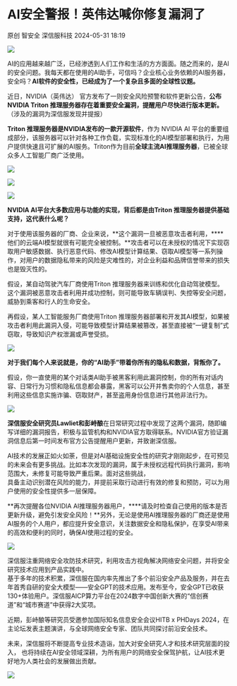 #  AI安全警报！英伟达喊你修复漏洞了   
原创 智安全  深信服科技   2024-05-31 18:19  
  
![](https://mmbiz.qpic.cn/mmbiz_gif/EJiaEo3Lq9kqDWCMLbVc9HpFnlibGLn4KX0sU7wNvH2lU2r7ufOY4ib8V35o6EUFBxpHQ9iarj2sWKuv5nlAKhGibvA/640?wx_fmt=gif&from=appmsg "")  
  
AI的应用越来越广泛，已经渗透到人们工作和生活的方方面面。随之而来的，是AI的安全问题。我每天都在使用的AI助手，可信吗？企业核心业务依赖的AI服务器，安全吗？**AI软件的安全性，已经成为了一个复杂且多面的全球性议题。**  
  
  
近日，NVIDIA（英伟达） 官方发布了一则安全风险预警和软件更新公告，**公布 NVIDIA Triton 推理服务器存在着重要安全漏洞，提醒用户尽快进行版本更新。**（涉及的漏洞为深信服发现并提报）  
  
  
**Triton 推理服务器是NVIDIA发布的一款开源软件**，作为 NVIDIA AI 平台的重要组成部分，该服务器可以针对各种工作负载，实现标准化的AI模型部署和执行，为用户提供快速且可扩展的AI服务。Triton作为目前**全球主流AI推理服务器**，已被全球众多人工智能厂商广泛使用。  
  
  
![](https://mmbiz.qpic.cn/mmbiz_png/EJiaEo3Lq9kqpCjqxLOIC1h8rNfn0ZmAQZzyouib0VRq9qnunCE0XvXvTPR0NVRGm1l1ZDwnJiczsK7EQTqqnhksg/640?wx_fmt=png&from=appmsg "")  
  
![](https://mmbiz.qpic.cn/mmbiz_png/EJiaEo3Lq9kqpCjqxLOIC1h8rNfn0ZmAQic0EkF7licLKfFVyXxdbK7ibwUytGLDKkNLlcia1ngDH0Uuo3WaZzm0kWA/640?wx_fmt=png&from=appmsg "")  
  
  
  
![](https://mmbiz.qpic.cn/mmbiz_png/EJiaEo3Lq9kqpCjqxLOIC1h8rNfn0ZmAQEezeZ6T2nn46zPHJUXjrN6LBcSicJTvGsLn7Piczl8196NicC8gC1kJuQ/640?wx_fmt=png&from=appmsg "")  
  
**NVIDIA AI平台大多数应用与功能的实现，背后都是由Triton 推理服务器提供基础支持，这代表什么呢？**  
  
对于使用该服务器的厂商、企业来说，**这个漏洞一旦被恶意攻击者利用，****他们的云端AI模型就很有可能完全被控制。**攻击者可以在未授权的情况下实现窃取用户敏感数据、执行恶意代码、修改AI模型计算结果、窃取AI模型等一系列操作，对用户的数据隐私带来的风险是灾难性的，对企业利益和品牌信誉带来的损失也是毁灭性的。  
  
  
假设，某自动驾驶汽车厂商使用Triton 推理服务器来训练和优化自动驾驶模型。这个漏洞被恶意攻击者利用并成功控制，则可能导致车辆误判、失控等安全问题，威胁到乘客和行人的生命安全。  
  
  
再假设，某人工智能服务厂商使用Triton 推理服务器部署和开发其AI模型，如果被攻击者利用此漏洞入侵，可能导致模型计算结果被篡改，甚至直接被“一键复制”式窃取，导致知识产权泄漏或声誉受损。  
  
  
![](https://mmbiz.qpic.cn/mmbiz_png/EJiaEo3Lq9kqpCjqxLOIC1h8rNfn0ZmAQv5TicvwD5UmV2NKDC3CydqknSFrYOktZhKGFH3usqIS7xJCznHGaic9A/640?wx_fmt=png&from=appmsg "")  
  
  
**对于我们每个人来说就是，你的“AI助手”带着你所有的隐私和数据，背叛你了。**  
  
  
假设，你一直使用的某个对话类AI助手被黑客利用此漏洞控制，你的所有对话内容、日常行为习惯和隐私信息都会暴露，黑客可以公开并售卖你的个人信息，甚至利用这些信息实施诈骗、窃取财产，甚至盗用身份信息进行其他非法行为。  
  
  
![](https://mmbiz.qpic.cn/mmbiz_png/EJiaEo3Lq9kqpCjqxLOIC1h8rNfn0ZmAQiaf8VEyBZEsctWfU7k8hDeXLb7H3BUDv8gdhia6TWWAGedxuD813dZJw/640?wx_fmt=png&from=appmsg "")  
  
  
  
**深信服安全研究员Lawliet和彭峙酿**在日常研究过程中发现了这两个漏洞，随即编写详细的漏洞报告，积极与监管机构和NVIDIA官方取得联系。NVIDIA官方验证漏洞信息后第一时间发布官方公告提醒用户更新，并致谢深信服。  
  
  
AI技术的发展正如火如荼，但是对AI基础设施安全性的研究才刚刚起步，在可预见的未来会有更多挑战。比如本次发现的漏洞，属于未授权远程代码执行漏洞，影响范围大，未修复可能导致严重后果。面对这些挑战，  
具备主动识别潜在风险的能力，并提前采取行动进行有效的修复和预防，可以为用户使用的安全性提供多一层保障。  
  
  
**再次提醒各位NVIDIA AI推理服务器用户，****请及时检查自己使用的版本是否更新升级，避免引发安全风险！**另外，无论是使用AI推理服务器的厂商还是使用AI服务的个人用户，都应提升安全意识，关注数据安全和隐私保护，在享受AI带来的高效和便利的同时，确保AI使用过程的安全。  
  
![](https://mmbiz.qpic.cn/mmbiz_png/EJiaEo3Lq9kqpCjqxLOIC1h8rNfn0ZmAQ7adZSSeM5E1nHXCia3aBP8FmSfzSFyJbKr7eyTeDyicgYsErHJXFDIlQ/640?wx_fmt=png&from=appmsg "")  
  
  
  
深信服注重网络安全攻防技术研究，利用攻击方视角解决网络安全问题，并将安全研究技术应用到产品实践中。  
基于多年的技术积累，深信服在国内率先推出了多个前沿安全产品及服务，并在去年首秀自研的安全大模型——安全GPT的技术应用。发布至今，安全GPT已收获130+体验用户。深信服AICP算力平台在2024数字中国创新大赛的“信创赛道”和“城市赛道”中获得2大奖项。  
  
  
近期，彭峙酿等研究员受邀参加国际知名信息安全会议HITB x PHDays 2024，在主论坛发表主题演讲，与全球网络安全专家、团队共同探讨前沿安全技术。  
  
  
未来，深信服将不断提高专业技术造诣，加大对安全研究人才和技术研究层面的投入， 也将持续在AI安全领域深耕，为所有用户的网络安全保驾护航，让AI技术更好地为人类社会的发展做出贡献。  
  
  
![](https://mmbiz.qpic.cn/mmbiz_gif/EJiaEo3Lq9krfs3ibEGaKtAM7TnyRPib93bTqsm5kv7utUdcYu8iaHL3HBdE1A8bbh7tVz6WAyog6tTDuSbB9RlkJw/640?wx_fmt=gif "")  
  
  
